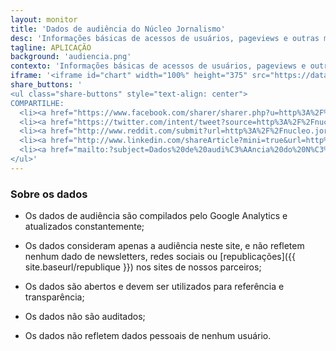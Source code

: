 ```yaml
---
layout: monitor
title: 'Dados de audiência do Núcleo Jornalismo'
desc: 'Informações básicas de acessos de usuários, pageviews e outras métricas que analisamos, como parte de nossa política de transparência'
tagline: APLICAÇÃO
background: 'audiencia.png'
contexto: 'Informações básicas de acessos de usuários, pageviews e outras métricas que analisamos, como parte de nossa política de transparência.'
iframe: '<iframe id="chart" width="100%" height="375" src="https://datastudio.google.com/embed/reporting/5111c7d8-f348-44ae-90fc-def6dfdcaf15/page/eqHFC" frameborder="0" style="border:0"></iframe>'
share_buttons: '
<ul class="share-buttons" style="text-align: center">
COMPARTILHE:
  <li><a href="https://www.facebook.com/sharer/sharer.php?u=http%3A%2F%2Fnucleo.jor.br%2Faudiencia&quote=Dados%20de%20audi%C3%AAncia%20do%20N%C3%BAcleo%20Jornalismo" target="_blank" title="Share on Facebook"><i class="fab fa-facebook-square fa-lg" aria-hidden="true"></i><span class="sr-only">Share on Facebook</span></a></li>
  <li><a href="https://twitter.com/intent/tweet?source=http%3A%2F%2Fnucleo.jor.br%2Faudiencia&text=Dados%20de%20audi%C3%AAncia%20do%20N%C3%BAcleo%20Jornalismo:%20http%3A%2F%2Fnucleo.jor.br%2Faudiencia&via=nucleojor" target="_blank" title="Tweet"><i class="fab fa-twitter-square fa-lg" aria-hidden="true"></i><span class="sr-only">Tweet</span></a></li>
  <li><a href="http://www.reddit.com/submit?url=http%3A%2F%2Fnucleo.jor.br%2Faudiencia&title=Dados%20de%20audi%C3%AAncia%20do%20N%C3%BAcleo%20Jornalismo" target="_blank" title="Submit to Reddit"><i class="fab fa-reddit-square fa-lg" aria-hidden="true"></i><span class="sr-only">Submit to Reddit</span></a></li>
  <li><a href="http://www.linkedin.com/shareArticle?mini=true&url=http%3A%2F%2Fnucleo.jor.br%2Faudiencia&title=Dados%20de%20audi%C3%AAncia%20do%20N%C3%BAcleo%20Jornalismo&summary=Informa%C3%A7%C3%B5es%20b%C3%A1sicas%20de%20acessos%20de%20usu%C3%A1rios%2C%20pageviews%20e%20outras%20m%C3%A9tricas%20que%20analisamos%2C%20como%20parte%20de%20nossa%20pol%C3%ADtica%20de%20transpar%C3%AAncia&source=http%3A%2F%2Fnucleo.jor.br%2Faudiencia" target="_blank" title="Share on LinkedIn"><i class="fab fa-linkedin fa-lg" aria-hidden="true"></i><span class="sr-only">Share on LinkedIn</span></a></li>
  <li><a href="mailto:?subject=Dados%20de%20audi%C3%AAncia%20do%20N%C3%BAcleo%20Jornalismo&body=Informa%C3%A7%C3%B5es%20b%C3%A1sicas%20de%20acessos%20de%20usu%C3%A1rios%2C%20pageviews%20e%20outras%20m%C3%A9tricas%20que%20analisamos%2C%20como%20parte%20de%20nossa%20pol%C3%ADtica%20de%20transpar%C3%AAncia:%20http%3A%2F%2Fnucleo.jor.br%2Faudiencia" target="_blank" title="Send email"><i class="fas fa-envelope-square fa-lg" aria-hidden="true"></i><span class="sr-only">Send email</span></a></li>
</ul>'
---
```


### Sobre os dados

- Os dados de audiência são compilados pelo Google Analytics e atualizados constantemente;

- Os dados consideram apenas a audiência neste site, e não refletem nenhum dado de newsletters, redes sociais ou [republicações]({{ site.baseurl/republique }}) nos sites de nossos parceiros;

- Os dados são abertos e devem ser utilizados para referência e transparência;

- Os dados não são auditados;

- Os dados não refletem dados pessoais de nenhum usuário. 
